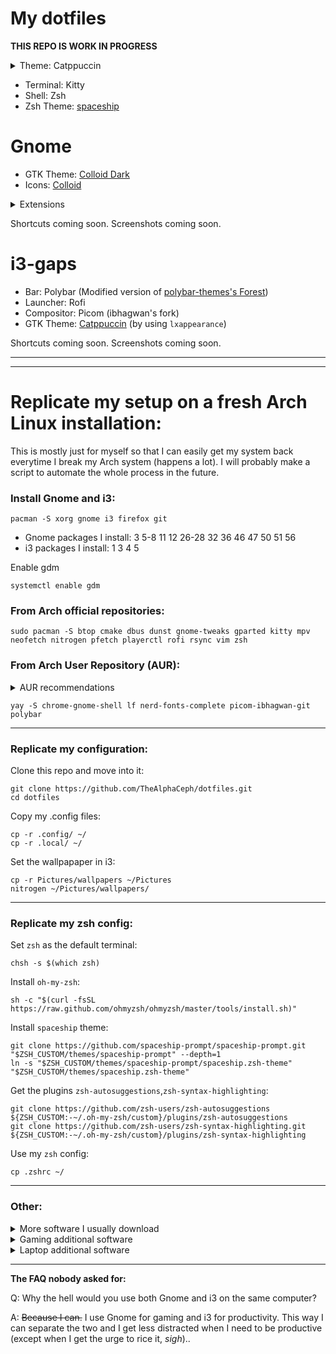 # My dotfiles

**THIS REPO IS WORK IN PROGRESS**
<details>
  <summary>Theme: Catppuccin</summary>
  
  - [Firefox/Librewolf](https://addons.mozilla.org/en-US/firefox/addon/catppuccin-dark-sky/)
  - [Sublime Text](https://github.com/catppuccin/sublime-text)
  - [Kitty](https://github.com/catppuccin/kitty)
  - [Dark Reader](https://github.com/catppuccin/dark-reader)
  - [btop](https://github.com/catppuccin/btop)
  - [rofi](https://github.com/catppuccin/rofi)
  - [Mouse cursors](https://github.com/catppuccin/cursors)
</details>

- Terminal: Kitty
- Shell: Zsh
- Zsh Theme: [spaceship](https://github.com/spaceship-prompt/spaceship-prompt)

# Gnome

- GTK Theme: [Colloid Dark](https://github.com/vinceliuice/Colloid-gtk-theme)
- Icons: [Colloid](https://github.com/vinceliuice/Colloid-icon-theme)
<details>
  <summary>Extensions</summary>
  
- [Application Volume Mixer](https://extensions.gnome.org/extension/3499/application-volume-mixer/)
- [Archlinux updates indicator](https://extensions.gnome.org/extension/1010/archlinux-updates-indicator/)
- [Blur my Shell](https://extensions.gnome.org/extension/3193/blur-my-shell/)
- [Compiz window effect](https://extensions.gnome.org/extension/3210/compiz-windows-effect/)
- [Dash to panel](https://extensions.gnome.org/extension/1160/dash-to-panel/)
- [GSConnect](https://extensions.gnome.org/extension/1319/gsconnect/)
- [Gnome 4x UI Improvements](https://extensions.gnome.org/extension/4158/gnome-40-ui-improvements/)
- [Media Control](https://extensions.gnome.org/extension/4470/media-controls/) (Not yet on Gnome 42. Use [spotify-tray](https://extensions.gnome.org/extension/4472/spotify-tray/) instead)
- [Workspaces Bar](https://extensions.gnome.org/extension/3851/workspaces-bar/)
- [Tiling assistant](https://extensions.gnome.org/extension/3733/tiling-assistant/) (Not yet on Gnome 42)
- [Transparent window moving](https://extensions.gnome.org/extension/1446/transparent-window-moving/)
- [Tray Icons: Reloaded](https://extensions.gnome.org/extension/2890/tray-icons-reloaded/)
- [User Themes](https://extensions.gnome.org/extension/19/user-themes/)
- [Vertical Overview](https://extensions.gnome.org/extension/4144/vertical-overview/) (Not yet on Gnome 42)
</details>

Shortcuts coming soon.
Screenshots coming soon.

# i3-gaps
- Bar: Polybar (Modified version of [polybar-themes's Forest](https://github.com/adi1090x/polybar-themes#forest))
- Launcher: Rofi
- Compositor: Picom (ibhagwan's fork)
- GTK Theme: [Catppuccin](https://github.com/catppuccin/gtk) (by using `lxappearance`)

Shortcuts coming soon.
Screenshots coming soon.
***
***
# Replicate my setup on a fresh Arch Linux installation: 
This is mostly just for myself so that I can easily get my system back everytime I break my Arch system (happens a lot).
I will probably make a script to automate the whole process in the future.
### Install Gnome and i3:
```
pacman -S xorg gnome i3 firefox git
```
- Gnome packages I install: 3 5-8 11 12 26-28 32 36 46 47 50 51 56
- i3 packages I install: 1 3 4 5

Enable gdm
```
systemctl enable gdm
```
  
### From Arch official repositories:
```
sudo pacman -S btop cmake dbus dunst gnome-tweaks gparted kitty mpv neofetch nitrogen pfetch playerctl rofi rsync vim zsh
```
  
### From Arch User Repository (AUR):
<details>
  <summary>AUR recommendations</summary>
    
   It is recommended to edit `/etc/makepkg.conf` following [this guide](https://gist.github.com/beci/c737c89685a667053fe02f986d59ca44) for faster compiling time, or you can just use my file (I also edited `PKGEXT='.pkg.tar'`):
  ```
  sudo cp ~/dotfiles/etc/makepkg.conf /etc
  ```
  Install `yay`:
  ```
  sudo pacman -S --needed git base-devel && git clone https://aur.archlinux.org/yay.git && cd yay && makepkg -si
  ```
</details>
  
  ```
  yay -S chrome-gnome-shell lf nerd-fonts-complete picom-ibhagwan-git polybar 
  ```

***
### Replicate my configuration:
Clone this repo and move into it:
```
git clone https://github.com/TheAlphaCeph/dotfiles.git
cd dotfiles
```
Copy my .config files:
```
cp -r .config/ ~/
cp -r .local/ ~/
```
Set the wallpapaper in i3:
```
cp -r Pictures/wallpapers ~/Pictures
nitrogen ~/Pictures/wallpapers/
```
***
### Replicate my zsh config:
Set `zsh` as the default terminal:
```
chsh -s $(which zsh)
```
Install `oh-my-zsh`:
```
sh -c "$(curl -fsSL https://raw.github.com/ohmyzsh/ohmyzsh/master/tools/install.sh)"
```
Install `spaceship` theme:
```
git clone https://github.com/spaceship-prompt/spaceship-prompt.git "$ZSH_CUSTOM/themes/spaceship-prompt" --depth=1
ln -s "$ZSH_CUSTOM/themes/spaceship-prompt/spaceship.zsh-theme" "$ZSH_CUSTOM/themes/spaceship.zsh-theme"
```
Get the plugins `zsh-autosuggestions`,`zsh-syntax-highlighting`:
```
git clone https://github.com/zsh-users/zsh-autosuggestions ${ZSH_CUSTOM:-~/.oh-my-zsh/custom}/plugins/zsh-autosuggestions
git clone https://github.com/zsh-users/zsh-syntax-highlighting.git ${ZSH_CUSTOM:-~/.oh-my-zsh/custom}/plugins/zsh-syntax-highlighting
```
Use my `zsh` config:
```
cp .zshrc ~/
```
***
### Other:
<details>
  <summary>More software I usually download</summary>
  
  ```
  sudo pacman -S bitwarden discord flameshot libreoffice-fresh qbittorrent vlc
  ```
  ```
  yay -S freetube-bin librewolf-bin onlyoffice-bin signal-desktop-beta-bin spotify sublime-text-4 teams timeshift
  ```
</details>

<details>
  <summary>Gaming additional software</summary>
  
  ```
  sudo pacman -S gamemode lutris steam
  ```
  ```
  yay -S corectrl goverlay-bin lib32-mangohud mangohud rpcs3-git yuzu-early-access
  ```
</details>

<details>
  <summary>Laptop additional software</summary>
  
  Battery:
  ```
  sudo pacman -S tlp
  ```
  ```
  systemctl enable tlp.service
  systemctl mask systemd-rfkill.service
  systemctl mask systemd-rfkill.socket
  sudo tlp start
  ```
  Brightess:
  ```
  sudo pacman -S brightnessctl
  ```
</details>

***
**The FAQ nobody asked for:**

Q: Why the hell would you use both Gnome and i3 on the same computer?

A: ~~Because I can.~~ I use Gnome for gaming and i3 for productivity. This way I can separate the two and I get less distracted when I need to be productive (except when I get the urge to rice it, *sigh*)..
